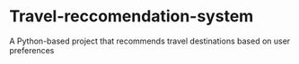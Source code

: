 # Travel-reccomendation-system
A Python-based project that recommends travel destinations based on user preferences
